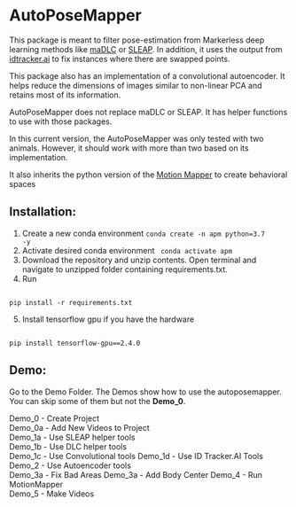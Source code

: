 # AutoPoseMapper

This package is meant to filter pose-estimation from Markerless
deep learning methods like [maDLC](https://github.com/DeepLabCut/DeepLabCut) or 
[SLEAP](https://sleap.ai). In addition, it uses the output from
[idtracker.ai](https://idtrackerai.readthedocs.io/en/latest/#) to fix
instances where there are swapped points. 

This package also has an implementation of a convolutional autoencoder. It helps reduce the dimensions of images 
similar to non-linear PCA and retains most of its information.

AutoPoseMapper does not replace maDLC or SLEAP. It has helper functions to use 
with those packages.

In this current version, the AutoPoseMapper was only tested with two animals.
However, it should work with more than two based on its implementation.

It also inherits the python version of the [Motion
Mapper](https://github.com/bermanlabemory/motionmapperpy) to create behavioral spaces

## Installation:
1. Create a new conda environment <code>conda create -n apm python=3.7 -y </code>
2. Activate desired conda environment <code> conda activate apm </code>
3. Download the repository and unzip contents. Open terminal and 
navigate to unzipped folder containing requirements.txt.
4. Run   
<code>
pip install -r requirements.txt  
</code>   

5. Install tensorflow gpu if you have the hardware  
<code>
pip install tensorflow-gpu==2.4.0
</code>  

## Demo:
Go to the Demo Folder. The Demos show how to use the autoposemapper. You can skip some of them but not
the **Demo_0**.  

Demo_0 - Create Project  
Demo_0a - Add New Videos to Project  
Demo_1a - Use SLEAP helper tools  
Demo_1b - Use DLC helper tools  
Demo_1c - Use Convolutional tools
Demo_1d - Use ID Tracker.AI Tools 
Demo_2 - Use Autoencoder tools  
Demo_3a - Fix Bad Areas
Demo_3a - Add Body Center
Demo_4 - Run MotionMapper  
Demo_5 - Make Videos  





